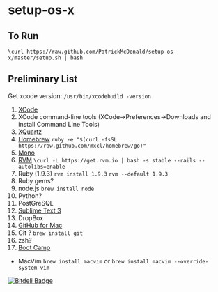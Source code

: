 setup-os-x
==========

To Run
------

`\curl https://raw.github.com/PatrickMcDonald/setup-os-x/master/setup.sh | bash`


Preliminary List
----------------

Get xcode version: `/usr/bin/xcodebuild -version`

1. [XCode](https://developer.apple.com/xcode/)
1. XCode command-line tools (XCode->Preferences->Downloads and install Command Line Tools)
1. [XQuartz](http://xquartz.macosforge.org/landing/)
1. [Homebrew](http://brew.sh/) `ruby -e "$(curl -fsSL https://raw.github.com/mxcl/homebrew/go)"`
1. [Mono](http://www.mono-project.com/)
1. [RVM](https://rvm.io/rvm/install) `\curl -L https://get.rvm.io | bash -s stable --rails --autolibs=enable`
1. Ruby (1.9.3) `rvm install 1.9.3` `rvm --default 1.9.3`
2. Ruby gems?
1. node.js `brew install node`
1. Python?
1. PostGreSQL
1. [Sublime Text 3](http://www.sublimetext.com/3)
1. DropBox
1. [GitHub for Mac](http://mac.github.com/)
1. Git ? `brew install git`
1. zsh?
1. [Boot Camp](http://www.apple.com/support/bootcamp/)
+ MacVim `brew install macvim` or `brew install macvim --override-system-vim`

[![Bitdeli Badge](https://d2weczhvl823v0.cloudfront.net/PatrickMcDonald/setup-os-x/trend.png)](https://bitdeli.com/free "Bitdeli Badge")

